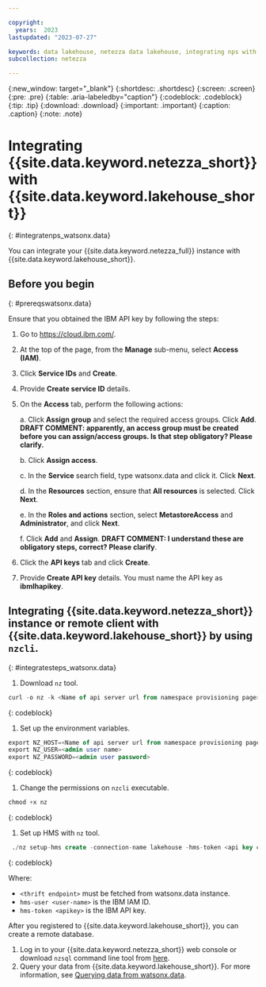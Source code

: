 ```yaml
---

copyright:
  years:  2023
lastupdated: "2023-07-27"

keywords: data lakehouse, netezza data lakehouse, integrating nps with watsonx, watsonx, watsonx.data, watsonx.data with nps
subcollection: netezza

---
```


{:new_window: target="_blank"}
{:shortdesc: .shortdesc}
{:screen: .screen}
{:pre: .pre}
{:table: .aria-labeledby="caption"}
{:codeblock: .codeblock}
{:tip: .tip}
{:download: .download}
{:important: .important}
{:caption: .caption}
{:note: .note}

# Integrating {{site.data.keyword.netezza_short}} with {{site.data.keyword.lakehouse_short}}
{: #integratenps_watsonx.data}

You can integrate your {{site.data.keyword.netezza_full}} instance with {{site.data.keyword.lakehouse_short}}.

## Before you begin
{: #prereqswatsonx.data}

Ensure that you obtained the IBM API key by following the steps:

1. Go to https://cloud.ibm.com/.
1. At the top of the page, from the **Manage** sub-menu, select **Access (IAM)**.
1. Click **Service IDs** and **Create**.
1. Provide **Create service ID** details.
1. On the **Access** tab, perform the following actions:

   a. Click **Assign group** and select the required access groups. Click **Add**. **DRAFT COMMENT: apparently, an access group must be created before you can assign/access groups. Is that step obligatory? Please clarify.**

   b. Click **Assign access**.

   c. In the **Service** search field, type watsonx.data and click it. Click **Next**.

   d. In the **Resources** section, ensure that **All resources** is selected. Click **Next**.

   e. In the **Roles and actions** section, select **MetastoreAccess** and **Administrator**, and click **Next**.

   f. Click **Add** and **Assign**. **DRAFT COMMENT: I understand these are obligatory steps, correct? Please clarify**.

1. Click the **API keys** tab and click **Create**.
1. Provide **Create API key** details.
   You must name the API key as **ibmlhapikey**.

## Integrating {{site.data.keyword.netezza_short}} instance or remote client with {{site.data.keyword.lakehouse_short}} by using `nzcli`.
{: #integratesteps_watsonx.data}

1. Download `nz` tool.

```sql
curl -o nz -k <Name of api server url from namespace provisioning page>/v2/download/nz-linux-amd64
```
{: codeblock}

1. Set up the environment variables.

```sql
export NZ_HOST=<Name of api server url from namespace provisioning page>
export NZ_USER=<admin user name>
export NZ_PASSWORD=<admin user password>
```
{: codeblock}

1. Change the permissions on `nzcli` executable.

```sql
chmod +x nz
```
{: codeblock}

1. Set up HMS with `nz` tool.

```sql
 ./nz setup-hms create -connection-name lakehouse -hms-token <api key created in previous step> -hms-user ibmlhapikey -url <thrift url retrieved from previous step>
```
{: codeblock}

Where:

- `<thrift endpoint>` must be fetched from watsonx.data instance.
- `hms-user <user-name>` is the IBM IAM ID.
- `hms-token <apikey>` is the IBM API key.

After you registered to {{site.data.keyword.lakehouse_short}}, you can create a remote database.

1. Log in to your {{site.data.keyword.netezza_short}} web console or download `nzsql` command line tool from [here](https://www.ibm.com/support/fixcentral/swg/downloadFixes?parent=ibm%7EWebSphere&product=ibm/WebSphere/IBM+Cloud+Private+for+Data+System&release=NPS_11.2&platform=All&function=fixId&fixids=11.2.2.7-WS-ICPDS-NPS-Clients-fp20684&includeRequisites=1&includeSupersedes=0&downloadMethod=http&login=true&login=true).
1. Query your data from {{site.data.keyword.lakehouse_short}}. For more information, see [Querying data from watsonx.data](https://cloud.ibm.com/docs/netezza?topic=netezza-querying_watsonx.data).
